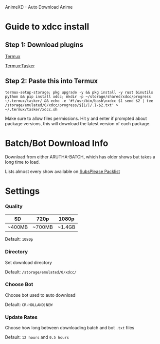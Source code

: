 AnimeXD - Auto Download Anime


# Guide to xdcc install

## Step 1: Download plugins

[Termux](https://www.f-droid.org/packages/com.termux/)

[Termux:Tasker](https://www.f-droid.org/packages/com.termux.tasker/)

## Step 2: Paste this into Termux
```
termux-setup-storage; pkg upgrade -y && pkg install -y rust binutils python && pip install xdcc; mkdir -p ~/storage/shared/xdcc/progress ~/.termux/tasker/ && echo -e '#!/usr/bin/bash\nxdcc $1 send $2 | tee /storage/emulated/0/xdcc/progress/${1/|/.}-$2.txt' > ~/.termux/tasker/xdcc.sh
```
Make sure to allow files permissions. Hit y and enter if prompted about package versions, this will download the latest version of each package.

# Batch/Bot Download Info
Download from either ARUTHA-BATCH, which has older shows but takes a long time to load.

Lists almost every show available on [SubsPlease Packlist](https://subsplease.org/xdcc/)

# Settings

### Quality

|SD|720p|1080p|
|:-:|:-:|:-:|
|~400MB|~700MB|~1.4GB|

Default: `1080p`

### Directory

Set download directory

Default: `/storage/emulated/0/xdcc/`

### Choose Bot

Choose bot used to auto download

Default: `CR-HOLLAND|NEW`

### Update Rates

Choose how long between downloading batch and bot `.txt` files
 
Default: `12 hours` and `0.5 hours`
